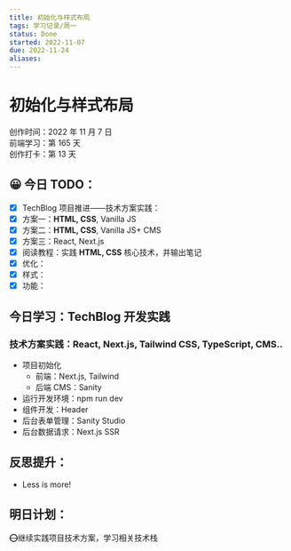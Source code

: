 ```yaml
---
title: 初始化与样式布局
tags: 学习记录/周一
status: Done
started: 2022-11-07
due: 2022-11-24
aliases: 
---
```

# 初始化与样式布局
创作时间：2022 年 11 月 7 日  
前端学习：第 165 天  
创作打卡：第 13 天
## 😀 今日 TODO：
- [x] TechBlog 项目推进——技术方案实践：
- [x] 方案一：**HTML, CSS**, Vanilla JS
- [x] 方案二：**HTML, CSS**, Vanilla JS+ CMS
- [x] 方案三：React, Next.js
- [x] 阅读教程：实践 **HTML, CSS** 核心技术，并输出笔记
- [x] 优化：
- [x] 样式：
- [x] 功能：
## 今日学习：TechBlog 开发实践
### 技术方案实践：React, Next.js, Tailwind CSS, TypeScript, CMS..
- 项目初始化
  - 前端：Next.js, Tailwind
  - 后端 CMS：Sanity
- 运行开发环境：npm run dev
- 组件开发：Header
- 后台表单管理：Sanity Studio
- 后台数据请求：Next.js SSR
## 反思提升：
- Less is more!
## 明日计划：
~~⭕~~继续实践项目技术方案，学习相关技术栈
